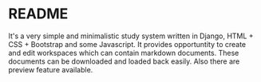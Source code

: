 # README

It's a very simple and minimalistic study system written in Django, HTML + CSS + Bootstrap and some Javascript.
It provides opportuntity to create and edit workspaces which can contain markdown documents.
These documents can be downloaded and loaded back easily. Also there are preview feature available.
